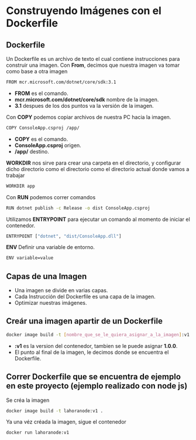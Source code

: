 # Construyendo Imágenes con el Dockerfile

## Dockerfile
Un Dockerfile es un archivo de texto el cual contiene instrucciones para construir una imagen.
Con **From**, decimos que nuestra imagen va tomar como base a otra imagen

```bash
FROM mcr.microsoft.com/dotnet/core/sdk:3.1
```
* **FROM** es el comando.
* **mcr.microsoft.com/dotnet/core/sdk** nombre de la imagen.
* **3.1** despues de los dos puntos va la versión de la imagen.


Con **COPY** podemos copiar archivos de nuestra PC hacia la imagen.

```bash
COPY ConsoleApp.csproj /app/
```
* **COPY** es el comando.
* **ConsoleApp.csproj** origen.
* **/app/** destino.

**WORKDIR** nos sirve para crear una carpeta en el directorio, y configurar dicho directorio como el directorio como el directorio actual donde vamos a trabajar

```bash
WORKDIR app
```
Con **RUN** podemos correr comandos

```bash
RUN dotnet publish -c Release -o dist ConsoleApp.csproj
```

Utilizamos **ENTRYPOINT** para ejecutar un comando al momento de iniciar el contenedor.
```bash
ENTRYPOINT ["dotnet", "dist/ConsoleApp.dll"]
```

**ENV** Definir una variable de entorno.
```bash
ENV variable=value
```


## Capas de una Imagen
* Una imagen se divide en varias capas.
* Cada Instrucción del Dockerfile es una capa de la imagen.
* Optimizar nuestras imágenes.

## Creár una imagen apartir de un Dockerfile
```bash
docker image build -t [nombre_que_se_le_quiera_asignar_a_la_imagen]:v1 .
```
* **:v1** es la version del contenedor, tambien se le puede asignar **1.0.0**.
* El punto al final de la imagen, le decimos donde se encuentra el Dockerfile.

## Correr Dockerfile que se encuentra de ejemplo en este proyecto (ejemplo realizado con node js)

Se créa la imagen
```Bash
docker image build -t lahoranode:v1 .
```

Ya una véz créada la imagen, sigue el contenedor
```bash
docker run lahoranode:v1
``` 